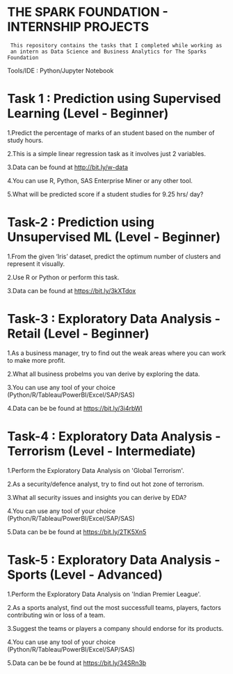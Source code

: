 # THE SPARK FOUNDATION - INTERNSHIP PROJECTS

     This repository contains the tasks that I completed while working as 
     an intern as Data Science and Business Analytics for The Sparks Foundation

Tools/IDE : Python/Jupyter Notebook

# Task 1 : Prediction using Supervised Learning (Level - Beginner)

1.Predict the percentage of marks of an student based on the number of study hours.

2.This is a simple linear regression task as it involves just 2 variables.

3.Data can be found at http://bit.ly/w-data

4.You can use R, Python, SAS Enterprise Miner or any other tool.

5.What will be predicted score if a student studies for 9.25 hrs/ day?

# Task-2 : Prediction using Unsupervised ML (Level - Beginner)

1.From the given ‘Iris’ dataset, predict the optimum number of clusters and represent it visually.

2.Use R or Python or perform this task.

3.Data can be found at https://bit.ly/3kXTdox

# Task-3 : Exploratory Data Analysis - Retail (Level - Beginner)

1.As a business manager, try to find out the weak areas where you can work to make more profit.

2.What all business probelms you van derive by exploring the data.

3.You can use any tool of your choice (Python/R/Tableau/PowerBI/Excel/SAP/SAS)

4.Data can be be found at https://bit.ly/3i4rbWl

# Task-4 : Exploratory Data Analysis - Terrorism (Level - Intermediate)

1.Perform the Exploratory Data Analysis on 'Global Terrorism'.

2.As a security/defence analyst, try to find out hot zone of terrorism.

3.What all security issues and insights you can derive by EDA?

4.You can use any tool of your choice (Python/R/Tableau/PowerBI/Excel/SAP/SAS)

5.Data can be be found at https://bit.ly/2TK5Xn5

# Task-5 : Exploratory Data Analysis - Sports (Level - Advanced)

1.Perform the Exploratory Data Analysis on 'Indian Premier League'.

2.As a sports analyst, find out the most successfull teams, players, factors contributing win or loss of a team.

3.Suggest the teams or players a company should endorse for its products.

4.You can use any tool of your choice (Python/R/Tableau/PowerBI/Excel/SAP/SAS)

5.Data can be be found at https://bit.ly/34SRn3b
